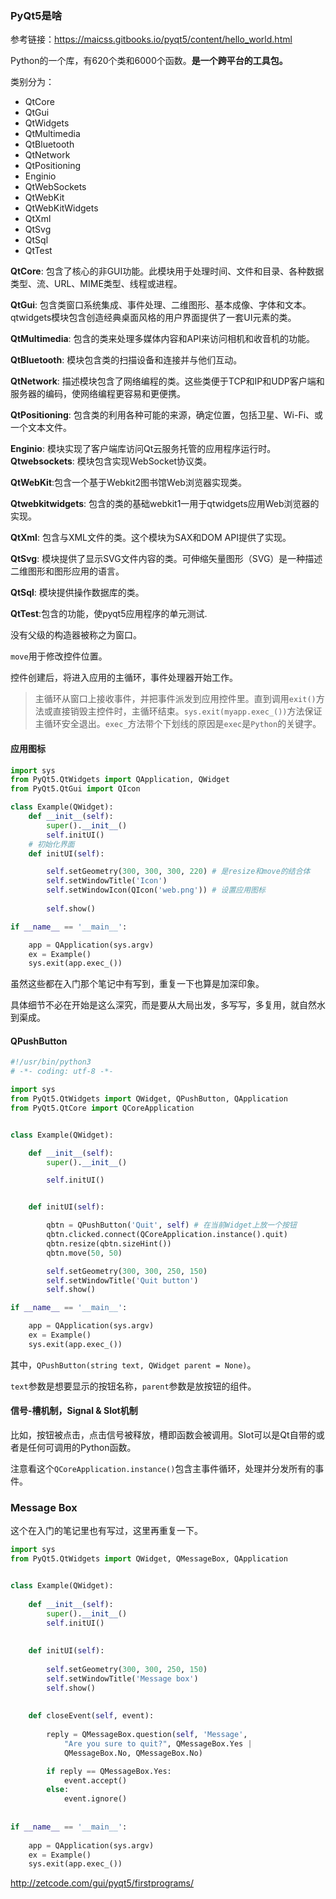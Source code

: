 ### PyQt5是啥

参考链接：https://maicss.gitbooks.io/pyqt5/content/hello_world.html

Python的一个库，有620个类和6000个函数。**是一个跨平台的工具包。**

类别分为：

- QtCore
- QtGui
- QtWidgets
- QtMultimedia
- QtBluetooth
- QtNetwork
- QtPositioning
- Enginio
- QtWebSockets
- QtWebKit
- QtWebKitWidgets
- QtXml
- QtSvg
- QtSql
- QtTest



**QtCore**: 包含了核心的非GUI功能。此模块用于处理时间、文件和目录、各种数据类型、流、URL、MIME类型、线程或进程。

 **QtGui**: 包含类窗口系统集成、事件处理、二维图形、基本成像、字体和文本。 qtwidgets模块包含创造经典桌面风格的用户界面提供了一套UI元素的类。 

**QtMultimedia**: 包含的类来处理多媒体内容和API来访问相机和收音机的功能。 

**QtBluetooth**: 模块包含类的扫描设备和连接并与他们互动。

**QtNetwork**: 描述模块包含了网络编程的类。这些类便于TCP和IP和UDP客户端和服务器的编码，使网络编程更容易和更便携。

**QtPositioning**: 包含类的利用各种可能的来源，确定位置，包括卫星、Wi-Fi、或一个文本文件。

**Enginio**: 模块实现了客户端库访问Qt云服务托管的应用程序运行时。 **Qtwebsockets**: 模块包含实现WebSocket协议类。 

**QtWebKit**:包含一个基于Webkit2图书馆Web浏览器实现类。 

**Qtwebkitwidgets**: 包含的类的基础webkit1一用于qtwidgets应用Web浏览器的实现。 

**QtXml**: 包含与XML文件的类。这个模块为SAX和DOM API提供了实现。 

**QtSvg**: 模块提供了显示SVG文件内容的类。可伸缩矢量图形（SVG）是一种描述二维图形和图形应用的语言。 

**QtSql**: 模块提供操作数据库的类。 

**QtTest**:包含的功能，使pyqt5应用程序的单元测试.



没有父级的构造器被称之为窗口。

`move`用于修改控件位置。

控件创建后，将进入应用的主循环，事件处理器开始工作。

> 主循环从窗口上接收事件，并把事件派发到应用控件里。直到调用`exit()`方法或直接销毁主控件时，主循环结束。`sys.exit(myapp.exec_())`方法保证主循环安全退出。`exec_`方法带个下划线的原因是`exec`是`Python`的关键字。



#### 应用图标

```python
import sys
from PyQt5.QtWidgets import QApplication, QWidget
from PyQt5.QtGui import QIcon

class Example(QWidget):
    def __init__(self):
        super().__init__()
        self.initUI()
	# 初始化界面
    def initUI(self):

        self.setGeometry(300, 300, 300, 220) # 是resize和move的结合体
        self.setWindowTitle('Icon')
        self.setWindowIcon(QIcon('web.png')) # 设置应用图标     
        
        self.show()

if __name__ == '__main__':

    app = QApplication(sys.argv)
    ex = Example()
    sys.exit(app.exec_())
```



虽然这些都在入门那个笔记中有写到，重复一下也算是加深印象。

具体细节不必在开始是这么深究，而是要从大局出发，多写写，多复用，就自然水到渠成。



#### QPushButton

```python
#!/usr/bin/python3
# -*- coding: utf-8 -*-

import sys
from PyQt5.QtWidgets import QWidget, QPushButton, QApplication
from PyQt5.QtCore import QCoreApplication


class Example(QWidget):

    def __init__(self):
        super().__init__()

        self.initUI()


    def initUI(self):               

        qbtn = QPushButton('Quit', self) # 在当前Widget上放一个按钮
        qbtn.clicked.connect(QCoreApplication.instance().quit)
        qbtn.resize(qbtn.sizeHint())
        qbtn.move(50, 50)       

        self.setGeometry(300, 300, 250, 150)
        self.setWindowTitle('Quit button')    
        self.show()

if __name__ == '__main__':

    app = QApplication(sys.argv)
    ex = Example()
    sys.exit(app.exec_())
```



其中，`QPushButton(string text, QWidget parent = None)`。

`text`参数是想要显示的按钮名称，`parent`参数是放按钮的组件。



#### 信号-槽机制，Signal & Slot机制

比如，按钮被点击，点击信号被释放，槽即函数会被调用。Slot可以是Qt自带的或者是任何可调用的Python函数。

注意看这个`QCoreApplication.instance()`包含主事件循环，处理并分发所有的事件。

### Message Box

这个在入门的笔记里也有写过，这里再重复一下。

```python
import sys
from PyQt5.QtWidgets import QWidget, QMessageBox, QApplication


class Example(QWidget):
    
    def __init__(self):
        super().__init__()
        self.initUI()
        
        
    def initUI(self):               
        
        self.setGeometry(300, 300, 250, 150)        
        self.setWindowTitle('Message box')    
        self.show()
        
        
    def closeEvent(self, event):
        
        reply = QMessageBox.question(self, 'Message',
            "Are you sure to quit?", QMessageBox.Yes | 
            QMessageBox.No, QMessageBox.No)

        if reply == QMessageBox.Yes:
            event.accept()
        else:
            event.ignore()        
        
        
if __name__ == '__main__':
    
    app = QApplication(sys.argv)
    ex = Example()
    sys.exit(app.exec_())
```



http://zetcode.com/gui/pyqt5/firstprograms/




